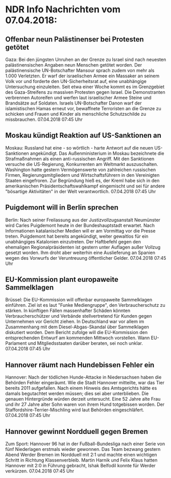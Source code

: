 # NDR Info Nachrichten vom 07.04.2018:


## Offenbar neun Palästinenser bei Protesten getötet
Gaza:	Bei den jüngsten Unruhen an der Grenze zu Israel sind nach neuesten palästinensischen Angaben neun Menschen getötet worden. Der palästinensische UN-Botschafter Mansour sprach zudem von mehr als 1.000 Verletzten. Er warf der israelischen Armee ein Massaker an seinem Volk vor und forderte den UN-Sicherheitsrat auf, eine unabhängige Untersuchung einzuleiten. Seit etwa einer Woche kommt es im Grenzgebiet des Gaza-Streifens zu massiven Protesten gegen Israel. Die Demonstranten verbrennen Autoreifen und werfen laut israelischer Armee Steine und Brandsätze auf Soldaten. Israels UN-Botschafter Danon warf der islamistischen Hamas erneut vor, bewaffnete Terroristen an die Grenze zu schicken und Frauen und Kinder als menschliche Schutzschilde zu missbrauchen. 07.04.2018 07:45 Uhr 

## Moskau kündigt Reaktion auf US-Sanktionen an
Moskau: Russland hat eine - so wörtlich - harte Antwort auf die neuen US-Sanktionen angekündigt. Das Außenministerium in Moskau bezeichnete die Strafmaßnahmen als einen anti-russischen Angriff. Mit den Sanktionen versuche die US-Regierung, Konkurrenten am Weltmarkt auszuschalten. Washington hatte gestern Vermögenswerte von zahlreichen russischen Firmen, Regierungsmitgliedern und Wirtschaftsführern in den Vereinigten Staaten eingefroren. Zur Begründung hieß es, der Kreml habe sich in den amerikanischen Präsidentschaftswahlkampf eingemischt und sei für andere "bösartige Aktivitäten" in der Welt verantwortlich. 07.04.2018 07:45 Uhr 

## Puigdemont will in Berlin sprechen
Berlin: Nach seiner Freilassung aus der Justizvollzugsanstalt Neumünster wird Carles Puigdemont heute in der Bundeshauptstadt erwartet. Nach Informationen katalanischer Medien will er am Vormittag vor die Presse treten. Puigdemont hat bereits angekündigt, weiter gewaltlos für ein unabhängiges Katalonien einzutreten. Der Haftbefehl gegen den ehemaligen Regionalpräsidenten ist gestern unter Auflagen außer Vollzug gesetzt worden. Ihm droht aber weiterhin eine Auslieferung an Spanien wegen des Vorwurfs der Veruntreuung öffentlicher Gelder. 07.04.2018 07:45 Uhr 

## EU-Kommission plant europaweite Sammelklagen
Brüssel: Die EU-Kommission will offenbar europaweite Sammelklagen einführen. Ziel ist es laut "Funke Mediengruppe", den Verbraucherschutz zu stärken. In künftigen Fällen massenhafter Schäden könnten Verbraucherschützer und Verbände stellvertretend für Kunden gegen Unternehmen vor Gericht ziehen. In Deutschland war vor allem im Zusammenhang mit dem Diesel-Abgas-Skandal über Sammelklagen diskutiert worden. Dem Bericht zufolge will die EU-Kommission den entsprechenden Entwurf am kommenden Mittwoch vorstellen. Wann EU-Parlament und Mitgliedsstaaten darüber beraten, sei noch unklar. 07.04.2018 07:45 Uhr 

## Hannover räumt nach Hundebissen Fehler ein
Hannover: Nach der tödlichen Hunde-Attacke in Niedersachsen haben die Behörden Fehler eingeräumt. Wie die Stadt Hannover mitteilte, war das Tier bereits 2011 aufgefallen. Nach einem Hinweis des Amtsgerichts hätte es damals begutachtet werden müssen; dies sei aber unterblieben. Die genauen Hintergründe würden derzeit untersucht. Eine 52 Jahre alte Frau und ihr 27 Jahre alter Sohn waren von ihrem Hund totgebissen worden. Der Staffordshire-Terrier-Mischling wird laut Behörden eingeschläfert. 07.04.2018 07:45 Uhr 

## Hannover gewinnt Nordduell gegen Bremen
Zum Sport:		Hannover 96 hat in der Fußball-Bundesliga nach einer Serie von fünf Niederlagen erstmals wieder gewonnen. Das Team bezwang  gestern Abend Werder Bremen im Nordduell mit 2:1 und machte einen wichtigen Schritt in Richtung Klassenverbleib. Martin Harnik und Felix Klaus hatten Hannover mit 2:0 in Führung gebracht, Ishak Belfodil konnte für Werder verkürzen. 07.04.2018 07:45 Uhr 
